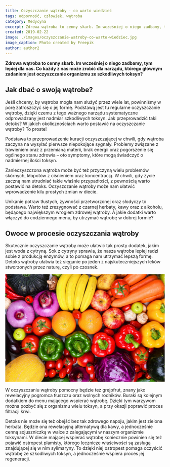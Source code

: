 ```yaml
---
title: Oczyszczanie wątroby - co warto wiedzieć
tags: odporność, człowiek, wątroba
category: Medycyna
excerpt: Zdrowa wątroba to cenny skarb. Im wcześniej o niego zadbamy, tym lepiej dla nas
created: 2019-02-22
image: ./images/oczyszczanie-watroby-co-warto-wiedziec.jpg
image_caption: Photo created by Freepik
author: author2
---
```


**Zdrowa wątroba to cenny skarb. Im wcześniej o niego zadbamy, tym lepiej dla nas. Co każdy z nas może zrobić dla narządu, którego głównym zadaniem jest oczyszczanie organizmu ze szkodliwych toksyn?**


## Jak dbać o swoją wątrobe?

Jeśli chcemy, by wątroba mogła nam służyć przez wiele lat, powinniśmy w porę zatroszczyć się o jej formę. Podstawą jest tu regularne oczyszczanie wątroby, dzięki czemu z tego ważnego narządu systematyczne odprowadzany jest nadmiar szkodliwych toksyn. Jak przeprowadzić taki detoks? W jakich okolicznościach warto postawić na oczyszczanie wątroby? To proste!

Podstawa to przeprowadzenie kuracji oczyszczającej w chwili, gdy wątroba zaczyna na wysyłać pierwsze niepokojące sygnały. Problemy związane z trawieniem oraz z przemianą materii, brak energii oraz pogorszenie się ogólnego stanu zdrowia – oto symptomy, które mogą świadczyć o nadmiernej ilości toksyn. 

Zanieczyszczona wątroba może być też przyczyną wielu problemów skórnych, kłopotów z ciśnieniem oraz koncentracją. W chwili, gdy życie zaczną nam utrudniać takie właśnie przypadłości, z pewnością warto postawić na detoks. Oczyszczanie wątroby może nam ułatwić wprowadzenie kilu prostych zmian w diecie. 

Unikanie potraw tłustych, żywności przetworzonej oraz słodyczy to podstawa. Warto też zrezygnować z czarnej herbaty, kawy oraz z alkoholu, będącego największym wrogiem zdrowej wątroby. A jakie dodatki warto włączyć do codziennego menu, by utrzymać wątrobę w dobrej formie?

## Owoce w procesie oczyszczania wątroby

Skutecznie oczyszczanie wątroby może ułatwić tak prosty dodatek, jakim jest woda z cytryną. Sok z cytryny sprawia, że nasza wątroba lepiej radzi sobie z produkcją enzymów, a to pomaga nam utrzymać lepszą formę. Detoks wątroby ułatwia też sięganie po jeden z najskuteczniejszych leków stworzonych przez naturę, czyli po czosnek. 

![warzywa owoce oczyszczanie wątroby](./images/warzywa-owoce-proces-oczyszczania-watroby.jpg "Proces oczyszczania wątroby")

W oczyszczaniu wątroby pomocny będzie też grejpfrut, znany jako rewelacyjny pogromca tłuszczu oraz wolnych rodników. Buraki są kolejnym dodatkiem do menu mającego wspierać wątrobę. Dzięki tym warzywom można pozbyć się z organizmu wielu toksyn, a przy okazji poprawić proces filtracji krwi. 

Detoks nie może się też obejść bez tak zdrowego napoju, jakim jest zielona herbata. Będzie ona rewelacyjną alternatywą dla kawy, a jednocześnie cenną sojuszniczką w walce z zalegającymi w naszym organizmie toksynami. W diecie mającej wspierać wątrobę koniecznie powinien się też pojawić ostropest plamisty, którego lecznicze właściwości są zasługą znajdującej się w nim sylimaryny. To dzięki niej ostropest pomaga oczyścić wątrobę ze szkodliwych toksyn, a jednocześnie wspiera proces jej regeneracji.